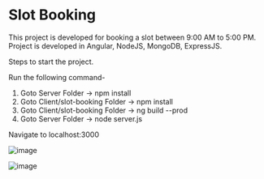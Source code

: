 # Slot Booking

This project is developed for booking a slot between 9:00 AM to 5:00 PM.
Project is developed in Angular, NodeJS, MongoDB, ExpressJS.


Steps to start the project.

Run the following command-

1. Goto Server Folder -> npm install
2. Goto Client/slot-booking Folder -> npm install
3. Goto Client/slot-booking Folder -> ng build --prod
4. Goto Server Folder -> node server.js

Navigate to localhost:3000

![image](https://user-images.githubusercontent.com/51874127/151164413-cd142af4-b4d1-4c8d-8a3f-8a0c4ce1a543.png)


![image](https://user-images.githubusercontent.com/51874127/151163559-6d1aea89-a76c-4fce-bff3-77de16332040.png)
